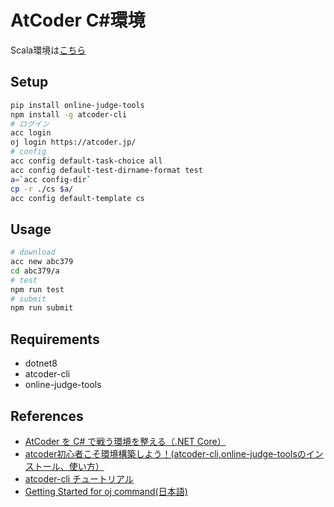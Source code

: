 # AtCoder C#環境

Scala環境は[こちら](https://github.com/Wisteria30/atcoder-scala)

## Setup

```bash
pip install online-judge-tools
npm install -g atcoder-cli
# ログイン
acc login
oj login https://atcoder.jp/
# config
acc config default-task-choice all
acc config default-test-dirname-format test
a=`acc config-dir`
cp -r ./cs $a/
acc config default-template cs
```

## Usage
```sh
# download
acc new abc379
cd abc379/a
# test
npm run test
# submit
npm run submit
```

## Requirements

- dotnet8
- atcoder-cli
- online-judge-tools

## References

- [AtCoder を C# で戦う環境を整える（.NET Core）](https://oita.oika.me/2020/05/10/at-coder-csharp/)
- [atcoder初心者こそ環境構築しよう！(atcoder-cli,online-judge-toolsのインストール、使い方）](https://qiita.com/Adaachill/items/3d4ddad56c5c2cc372cd)
- [atcoder-cli チュートリアル](http://tatamo.81.la/blog/2018/12/07/atcoder-cli-tutorial/)
- [Getting Started for oj command(日本語)](https://github.com/online-judge-tools/oj/blob/master/docs/getting-started.ja.md)
